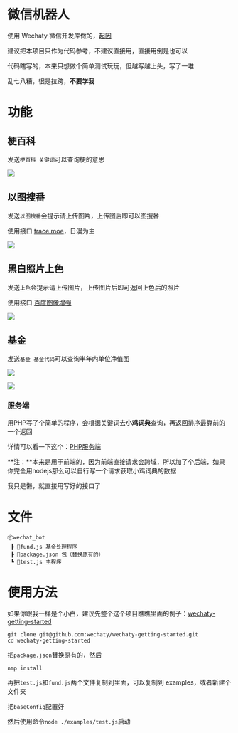 # 微信机器人

使用 Wechaty 微信开发库做的，[起因](https://imba97.cn/archives/740/)

建议把本项目只作为代码参考，不建议直接用，直接用倒是也可以

代码瞎写的，本来只想做个简单测试玩玩，但越写越上头，写了一堆

乱七八糟，很是拉跨，**不要学我**

# 功能

## 梗百科

发送`梗百科 关键词`可以查询梗的意思

![](https://imba97.cn/uploads/2021/05/wechaty-6.jpg)

## 以图搜番

发送`以图搜番`会提示请上传图片，上传图后即可以图搜番

使用接口 [trace.moe](https://trace.moe)，日漫为主

![](https://imba97.cn/uploads/2021/05/wechaty-7.jpg)

## 黑白照片上色

发送`上色`会提示请上传图片，上传图片后即可返回上色后的照片

使用接口 [百度图像增强](https://console.bce.baidu.com/ai/#/ai/imageprocess/overview/index)

![](https://imba97.cn/uploads/2021/05/wechaty-8.jpg)

## 基金

发送`基金 基金代码`可以查询半年内单位净值图

![](https://imba97.cn/uploads/2021/05/wechaty-9.jpg)

![](https://imba97.cn/uploads/2021/05/wechaty-10.jpg)

### 服务端

用PHP写了个简单的程序，会根据关键词去**小鸡词典**查询，再返回排序最靠前的一个返回

详情可以看一下这个：[PHP服务端](https://github.com/imba97/js/blob/master/code/js-47.server.php)

**注：**本来是用于前端的，因为前端直接请求会跨域，所以加了个后端，如果你完全用nodejs那么可以自行写一个请求获取小鸡词典的数据

我只是懒，就直接用写好的接口了

# 文件

```
📦wechat_bot
 ┣ 📜fund.js 基金处理程序
 ┣ 📜package.json 包（替换原有的）
 ┗ 📜test.js 主程序
```

# 使用方法

如果你跟我一样是个小白，建议先整个这个项目瞧瞧里面的例子：[wechaty-getting-started](https://github.com/wechaty/wechaty-getting-started)

```shell
git clone git@github.com:wechaty/wechaty-getting-started.git
cd wechaty-getting-started
```

把`package.json`替换原有的，然后

```
nmp install
```

再把`test.js`和`fund.js`两个文件复制到里面，可以复制到 examples，或者新建个文件夹

把`baseConfig`配置好

然后使用命令`node ./examples/test.js`启动